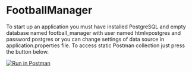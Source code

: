 # FootballManager

To start up an application you must have installed PostgreSQL and empty database named football_manager with user named htmlvpostgres and password postgres or you can change settings of data source in application.properties file.
To access static Postman collection just press the button below.

[![Run in Postman](https://run.pstmn.io/button.svg)](https://god.postman.co/run-collection/18e8b7d02bcfe41b1cf4?action=collection%2Fimport)

